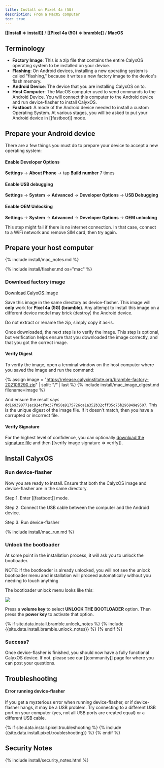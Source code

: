 ```yaml
---
title: Install on Pixel 4a (5G)
description: From a MacOS computer
toc: true
---
```


<strong>[[Install => install]]</strong> / <strong>[[Pixel 4a (5G) => bramble]]</strong> / <strong>MacOS</strong>

## Terminology

* **Factory Image**: This is a zip file that contains the entire CalyxOS operating system to be installed on your device.
* **Flashing**: On Android devices, installing a new operating system is called "flashing," because it writes a new factory image to the device's flash memory.
* **Android Device**: The device that you are installing CalyxOS on to.
* **Host Computer**: The MacOS computer used to send commands to the Android Device. You will connect this computer to the Android device and run device-flasher to install CalyxOS.
* **Fastboot**: A mode of the Android device needed to install a custom Operating System. At various stages, you will be asked to put your Android device in [[fastboot]] mode.

## Prepare your Android device

There are a few things you must do to prepare your device to accept a new operating system:

#### Enable Developer Options

**Settings** &rarr; **About Phone** &rarr; tap **Build number** 7 times

#### Enable USB debugging

**Settings** &rarr; **System** &rarr; **Advanced** &rarr; **Developer Options** &rarr; **USB Debugging**

#### Enable OEM Unlocking

**Settings** &rarr; **System** &rarr; **Advanced** &rarr; **Developer Options** &rarr; **OEM unlocking**

This step might fail if there is no internet connection. In that case, connect to a WiFi network and remove SIM card, then try again.

## Prepare your host computer

{% include install/mac_notes.md %}

{% include install/flasher.md os="mac" %}

### Download factory image

<a class="btn" href="https://release.calyxinstitute.org/bramble-factory-202109290.zip">Download CalyxOS Image</a>

Save this image in the same directory as device-flasher. This image will **only** work for **Pixel 4a (5G) (bramble)**. Any attempt to install this image on a different device model may brick (destroy) the Android device.

Do not extract or rename the zip, simply copy it as-is.

Once downloaded, the next step is to verify the image. This step is optional, but verification helps ensure that you downloaded the image correctly, and that you got the correct image.

#### Verify Digest

To verify the image, open a terminal window on the host computer where you saved the image and run the command:

{% assign image = "https://release.calyxinstitute.org/bramble-factory-202109290.zip" | split: "/" | last %}
{% include install/mac_image_digest.md filename=image %}

And ensure the result says `dd169398771ec924cf0c37f050e9175726ca1a352b32cff35c75b296849e9507`. This is the unique digest of the image file. If it doesn't match, then you have a corrupted or incorrect file.

#### Verify Signature

For the highest level of confidence, you can optionally <a href="https://release.calyxinstitute.org/bramble-factory-202109290.zip.minisig">download the signature file</a> and then [[verify image signature => verify]].

## Install CalyxOS

### Run device-flasher

Now you are ready to install. Ensure that both the CalyxOS image and device-flasher are in the same directory.

Step 1. Enter [[fastboot]] mode.

Step 2. Connect the USB cable between the computer and the Android device.

Step 3. Run device-flasher

{% include install/mac_run.md %}

### Unlock the bootloader

At some point in the installation process, it will ask you to unlock the bootloader.

NOTE: if the bootloader is already unlocked, you will not see the unlock bootloader menu and installation will proceed automatically without you needing to touch anything.

The bootloader unlock menu looks like this:

<img src="../../../unlock-bootloader.jpg">

Press a **volume key** to select **UNLOCK THE BOOTLOADER** option. Then press the **power key** to activate that option.

{% if site.data.install.bramble.unlock_notes %}
{% include {{site.data.install.bramble.unlock_notes}} %}
{% endif %}

### Success?

Once device-flasher is finished, you should now have a fully functional CalyxOS device. If not, please see our [[community]] page for where you can post your questions.

## Troubleshooting

#### Error running device-flasher

If you get a mysterious error when running device-flasher, or if device-flasher hangs, it may be a USB problem. Try connecting to a different USB port on your computer (yes, not all USB ports are created equal) or a different USB cable.

{% if site.data.install.pixel.troubleshooting %}
{% include {{site.data.install.pixel.troubleshooting}} %}
{% endif %}

## Security Notes

{% include install/security_notes.html %}